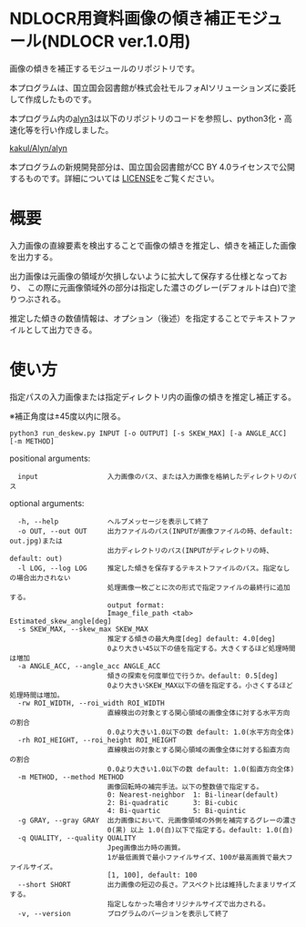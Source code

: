# NDLOCR用資料画像の傾き補正モジュール(NDLOCR ver.1.0用)

画像の傾きを補正するモジュールのリポジトリです。

本プログラムは、国立国会図書館が株式会社モルフォAIソリューションズに委託して作成したものです。

本プログラム内の[alyn3](alyn3)は以下のリポジトリのコードを参照し、python3化・高速化等を行い作成しました。

[kakul/Alyn/alyn](https://github.com/kakul/Alyn)

本プログラムの新規開発部分は、国立国会図書館がCC BY 4.0ライセンスで公開するものです。詳細については
[LICENSE](./LICENSE
)をご覧ください。

# 概要

入力画像の直線要素を検出することで画像の傾きを推定し、傾きを補正した画像を出力する。

出力画像は元画像の領域が欠損しないように拡大して保存する仕様となっており、
この際に元画像領域外の部分は指定した濃さのグレー(デフォルトは白)で塗りつぶされる。

推定した傾きの数値情報は、オプション（後述）を指定することでテキストファイルとして出力できる。


# 使い方

指定パスの入力画像または指定ディレクトリ内の画像の傾きを推定し補正する。

※補正角度は±45度以内に限る。

```
python3 run_deskew.py INPUT [-o OUTPUT] [-s SKEW_MAX] [-a ANGLE_ACC] [-m METHOD]
```

positional arguments:
```
  input                 入力画像のパス、または入力画像を格納したディレクトリのパス
```

optional arguments:
```
  -h, --help            ヘルプメッセージを表示して終了
  -o OUT, --out OUT     出力ファイルのパス(INPUTが画像ファイルの時、default: out.jpg)または
                        出力ディレクトリのパス(INPUTがディレクトリの時、default: out)
  -l LOG, --log LOG     推定した傾きを保存するテキストファイルのパス。指定なしの場合出力されない
                        処理画像一枚ごとに次の形式で指定ファイルの最終行に追加する。
                        output format:
                        Image_file_path <tab> Estimated_skew_angle[deg]
  -s SKEW_MAX, --skew_max SKEW_MAX
                        推定する傾きの最大角度[deg] default: 4.0[deg]
                        0より大きい45以下の値を指定する。大きくするほど処理時間は増加
  -a ANGLE_ACC, --angle_acc ANGLE_ACC
                        傾きの探索を何度単位で行うか。default: 0.5[deg]
                        0より大きいSKEW_MAX以下の値を指定する。小さくするほど処理時間は増加。
  -rw ROI_WIDTH, --roi_width ROI_WIDTH
                        直線検出の対象とする関心領域の画像全体に対する水平方向の割合
                        0.0より大きい1.0以下の数 default: 1.0(水平方向全体)
  -rh ROI_HEIGHT, --roi_height ROI_HEIGHT
                        直線検出の対象とする関心領域の画像全体に対する鉛直方向の割合
                        0.0より大きい1.0以下の数 default: 1.0(鉛直方向全体)
  -m METHOD, --method METHOD
                        画像回転時の補完手法。以下の整数値で指定する。
                        0: Nearest-neighbor  1: Bi-linear(default)
                        2: Bi-quadratic      3: Bi-cubic
                        4: Bi-quartic        5: Bi-quintic
  -g GRAY, --gray GRAY  出力画像において、元画像領域の外側を補完するグレーの濃さ
                        0(黒) 以上 1.0(白)以下で指定する。default: 1.0(白)
  -q QUALITY, --quality QUALITY
                        Jpeg画像出力時の画質。
                        1が最低画質で最小ファイルサイズ、100が最高画質で最大ファイルサイズ。
                        [1, 100], default: 100
  --short SHORT         出力画像の短辺の長さ。アスペクト比は維持したままリサイズする。
                        指定しなかった場合オリジナルサイズで出力される。
  -v, --version         プログラムのバージョンを表示して終了
```
